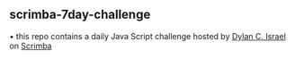 ## scrimba-7day-challenge

• this repo contains a daily Java Script challenge hosted by [Dylan C. Israel](http://www.dylanisrael.com/) on [Scrimba](https://www.scrimba.com)
